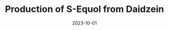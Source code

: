 ---
layout: project
title: Production of S-Equol from Daidzein
description: Yale iGEM 2022 and 2023 project
date: 2023-10-01
status: Completed
---